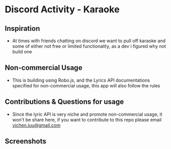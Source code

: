 # Discord Activity - Karaoke

## Inspiration

- At times with friends chatting on discord we want to pull off karaoke and some of either not free or limited functionality, as a dev i figured why not build one

## Non-commercial Usage

- This is building using Robo.js, and the Lyrics API documentations specified for non-commercial usage, this app will also follow the rules

## Contributions & Questions for usage

- Since the lyric API is very niche and promote non-commercial usage, it won't be share here, if you want to contribute to this repo please email yichen.luu@gmail.com

## Screenshots
